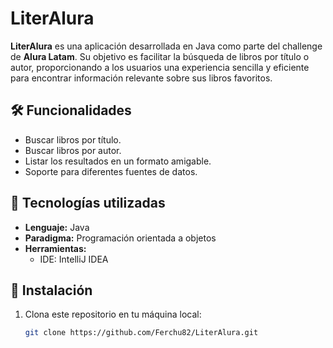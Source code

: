 # LiterAlura

**LiterAlura** es una aplicación desarrollada en Java como parte del challenge de **Alura Latam**. Su objetivo es facilitar la búsqueda de libros por título o autor, proporcionando a los usuarios una experiencia sencilla y eficiente para encontrar información relevante sobre sus libros favoritos.

## 🛠️ Funcionalidades

- Buscar libros por título.
- Buscar libros por autor.
- Listar los resultados en un formato amigable.
- Soporte para diferentes fuentes de datos.

## 🚀 Tecnologías utilizadas

- **Lenguaje:** Java
- **Paradigma:** Programación orientada a objetos
- **Herramientas:** 
  - IDE: IntelliJ IDEA 

## 🌟 Instalación

1. Clona este repositorio en tu máquina local:
   ```bash
   git clone https://github.com/Ferchu82/LiterAlura.git
